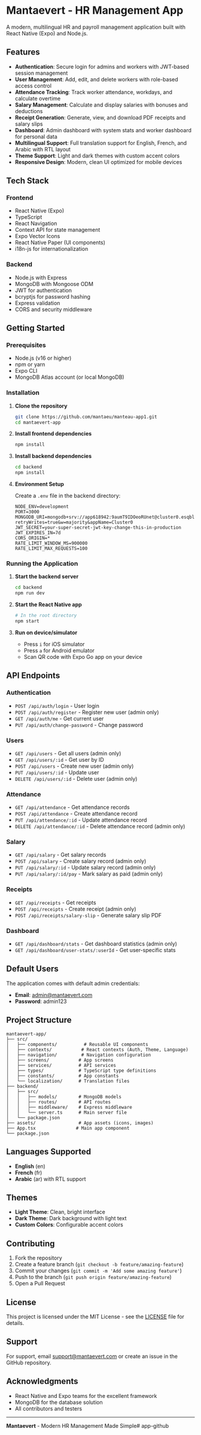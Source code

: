 # Mantaevert - HR Management App

A modern, multilingual HR and payroll management application built with React Native (Expo) and Node.js.

## Features

- **Authentication**: Secure login for admins and workers with JWT-based session management
- **User Management**: Add, edit, and delete workers with role-based access control
- **Attendance Tracking**: Track worker attendance, workdays, and calculate overtime
- **Salary Management**: Calculate and display salaries with bonuses and deductions
- **Receipt Generation**: Generate, view, and download PDF receipts and salary slips
- **Dashboard**: Admin dashboard with system stats and worker dashboard for personal data
- **Multilingual Support**: Full translation support for English, French, and Arabic with RTL layout
- **Theme Support**: Light and dark themes with custom accent colors
- **Responsive Design**: Modern, clean UI optimized for mobile devices

## Tech Stack

### Frontend
- React Native (Expo)
- TypeScript
- React Navigation
- Context API for state management
- Expo Vector Icons
- React Native Paper (UI components)
- i18n-js for internationalization

### Backend
- Node.js with Express
- MongoDB with Mongoose ODM
- JWT for authentication
- bcryptjs for password hashing
- Express validation
- CORS and security middleware

## Getting Started

### Prerequisites
- Node.js (v16 or higher)
- npm or yarn
- Expo CLI
- MongoDB Atlas account (or local MongoDB)

### Installation

1. **Clone the repository**
   ```bash
   git clone https://github.com/mantaeu/manteau-app1.git
   cd mantaevert-app
   ```

2. **Install frontend dependencies**
   ```bash
   npm install
   ```

3. **Install backend dependencies**
   ```bash
   cd backend
   npm install
   ```

4. **Environment Setup**
   
   Create a `.env` file in the backend directory:
   ```env
   NODE_ENV=development
   PORT=3000
   MONGODB_URI=mongodb+srv://app618942:9aumT9IDOeoRUnet@cluster0.esqblo4.mongodb.net/?retryWrites=true&w=majority&appName=Cluster0
   JWT_SECRET=your-super-secret-jwt-key-change-this-in-production
   JWT_EXPIRES_IN=7d
   CORS_ORIGIN=*
   RATE_LIMIT_WINDOW_MS=900000
   RATE_LIMIT_MAX_REQUESTS=100
   ```

### Running the Application

1. **Start the backend server**
   ```bash
   cd backend
   npm run dev
   ```

2. **Start the React Native app**
   ```bash
   # In the root directory
   npm start
   ```

3. **Run on device/simulator**
   - Press `i` for iOS simulator
   - Press `a` for Android emulator
   - Scan QR code with Expo Go app on your device

## API Endpoints

### Authentication
- `POST /api/auth/login` - User login
- `POST /api/auth/register` - Register new user (admin only)
- `GET /api/auth/me` - Get current user
- `PUT /api/auth/change-password` - Change password

### Users
- `GET /api/users` - Get all users (admin only)
- `GET /api/users/:id` - Get user by ID
- `POST /api/users` - Create new user (admin only)
- `PUT /api/users/:id` - Update user
- `DELETE /api/users/:id` - Delete user (admin only)

### Attendance
- `GET /api/attendance` - Get attendance records
- `POST /api/attendance` - Create attendance record
- `PUT /api/attendance/:id` - Update attendance record
- `DELETE /api/attendance/:id` - Delete attendance record (admin only)

### Salary
- `GET /api/salary` - Get salary records
- `POST /api/salary` - Create salary record (admin only)
- `PUT /api/salary/:id` - Update salary record (admin only)
- `PUT /api/salary/:id/pay` - Mark salary as paid (admin only)

### Receipts
- `GET /api/receipts` - Get receipts
- `POST /api/receipts` - Create receipt (admin only)
- `POST /api/receipts/salary-slip` - Generate salary slip PDF

### Dashboard
- `GET /api/dashboard/stats` - Get dashboard statistics (admin only)
- `GET /api/dashboard/user-stats/:userId` - Get user-specific stats

## Default Users

The application comes with default admin credentials:
- **Email**: admin@mantaevert.com
- **Password**: admin123

## Project Structure

```
mantaevert-app/
├── src/
│   ├── components/          # Reusable UI components
│   ├── contexts/           # React contexts (Auth, Theme, Language)
│   ├── navigation/         # Navigation configuration
│   ├── screens/           # App screens
│   ├── services/          # API services
│   ├── types/             # TypeScript type definitions
│   ├── constants/         # App constants
│   └── localization/      # Translation files
├── backend/
│   ├── src/
│   │   ├── models/        # MongoDB models
│   │   ├── routes/        # API routes
│   │   ├── middleware/    # Express middleware
│   │   └── server.ts      # Main server file
│   └── package.json
├── assets/                # App assets (icons, images)
├── App.tsx               # Main app component
└── package.json
```

## Languages Supported

- **English** (en)
- **French** (fr) 
- **Arabic** (ar) with RTL support

## Themes

- **Light Theme**: Clean, bright interface
- **Dark Theme**: Dark background with light text
- **Custom Colors**: Configurable accent colors

## Contributing

1. Fork the repository
2. Create a feature branch (`git checkout -b feature/amazing-feature`)
3. Commit your changes (`git commit -m 'Add some amazing feature'`)
4. Push to the branch (`git push origin feature/amazing-feature`)
5. Open a Pull Request

## License

This project is licensed under the MIT License - see the [LICENSE](LICENSE) file for details.

## Support

For support, email support@mantaevert.com or create an issue in the GitHub repository.

## Acknowledgments

- React Native and Expo teams for the excellent framework
- MongoDB for the database solution
- All contributors and testers

---

**Mantaevert** - Modern HR Management Made Simple# app-github
